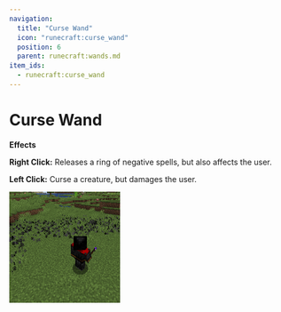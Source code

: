 ```yaml
---
navigation:
  title: "Curse Wand"
  icon: "runecraft:curse_wand"
  position: 6
  parent: runecraft:wands.md
item_ids:
  - runecraft:curse_wand
---
```


# Curse Wand

<ItemImage id="runecraft:curse_wand" />

**__Effects__** 

**Right Click:** 
Releases a ring of negative spells, but also affects the user. 

**Left Click:** 
Curse a creature, but damages the user.




![](curse_wand.png)



<Recipe id="runecraft:wands/rune_scriber_wand_curse" />


